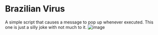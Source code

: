 # Brazilian Virus
A simple script that causes a message to pop up whenever executed.
This one is just a silly joke with not much to it.
![image](https://github.com/user-attachments/assets/67cf968e-4d4f-48ee-a50e-333843ac2209)
